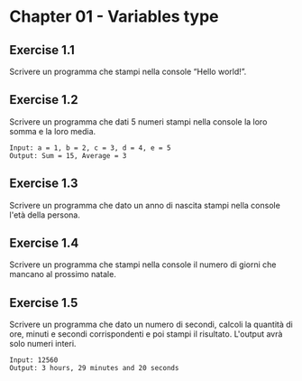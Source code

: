 # Chapter 01 - Variables type

## Exercise 1.1 
Scrivere un programma che stampi nella console “Hello world!”.

## Exercise 1.2
Scrivere un programma che dati 5 numeri stampi nella console la loro somma e la loro media.

```
Input: a = 1, b = 2, c = 3, d = 4, e = 5
Output: Sum = 15, Average = 3
```

## Exercise 1.3
Scrivere un programma che dato un anno di nascita stampi nella console l'età della persona.


## Exercise 1.4
Scrivere un programma che stampi nella console il numero di giorni che mancano al prossimo natale.


## Exercise 1.5
Scrivere un programma che dato un numero di secondi, calcoli la quantità di ore, minuti e secondi corrispondenti e poi stampi il risultato.
L'output avrà solo numeri interi.

```
Input: 12560
Output: 3 hours, 29 minutes and 20 seconds
```